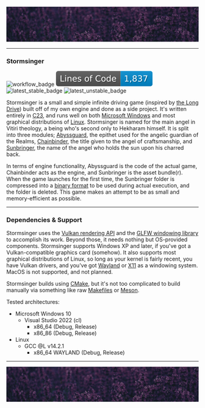 ![top_banner](./.github/banner.jpg)

---

### Stormsinger
![workflow_badge](https://github.com/israfiel-a/stormsinger/actions/workflows/cmake-multi-platform.yml/badge.svg)
![loc_badge](https://github.com/israfiel-a/stormsinger/blob/badges/loc.svg)
![latest_stable_badge](https://img.shields.io/github/v/release/israfiel-a/stormsinger?label=Stable&color=blue)
![latest_unstable_badge](https://img.shields.io/github/v/release/israfiel-a/stormsinger?label=Experimental&include_preleases=true)

Stormsinger is a small and simple infinite driving game (inspired by [the Long Drive](https://store.steampowered.com/app/1017180/The_Long_Drive/)) built off of my own engine and done as a side project. It's written entirely in [C23](https://en.wikipedia.org/wiki/C23_(C_standard_revision)), and runs well on both [Microsoft Windows](https://www.microsoft.com/en-us/download/windows) and most graphical distributions of [Linux](https://kernel.org/). Stormsinger is named for the main angel in Vitiri theology, a being who's second only to Hekharam himself. It is split into three modules; [Abyssguard](./Abyssguard/README.md), the epithet used for the angelic guardian of the Realms, [Chainbinder](./Chainbinder/README.md), the title given to the angel of craftsmanship, and [Sunbringer](./Sunbringer/README.md), the name of the angel who holds the sun upon his charred back. 

In terms of engine functionality, Abyssguard is the code of the actual game, Chainbinder acts as the engine, and Sunbringer is the asset bundle(r). When the game launches for the first time, the Sunbringer folder is compressed into a [binary format](./Sunbringer/README.md#binary-archive) to be used during actual execution, and the folder is deleted. This game makes an attempt to be as small and memory-efficient as possible.

---

### Dependencies & Support
Stormsinger uses the [Vulkan rendering API](https://www.vulkan.org/) and the [GLFW windowing library](https://www.glfw.org/) to accomplish its work. Beyond those, it needs nothing but OS-provided components. Stormsinger supports Windows XP and later, if you've got a Vulkan-compatible graphics card (somehow). It also supports most graphical distributions of Linux, so long as your kernel is fairly recent, you have Vulkan drivers, and you've got [Wayland](https://wayland.freedesktop.org/) or [X11](https://www.x.org/wiki/) as a windowing system. MacOS is not supported, and not planned. 

Stormsinger builds using [CMake](https://cmake.org/), but it's not too complicated to build manually via something like raw [Makefiles](https://www.gnu.org/software/make/) or [Meson](https://mesonbuild.com/).

Tested architectures:
- Microsoft Windows 10
	- Visual Studio 2022 (cl)
		- x86_64 (Debug, Release)
		- x86_86 (Debug, Release)
- Linux
	- GCC @L v14.2.1
        - x86_64 WAYLAND (Debug, Release)

---

![bottom_banner](./.github/banner.jpg)